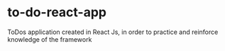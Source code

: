 # to-do-react-app
ToDos application created in React Js, in order to practice and reinforce knowledge of the framework
